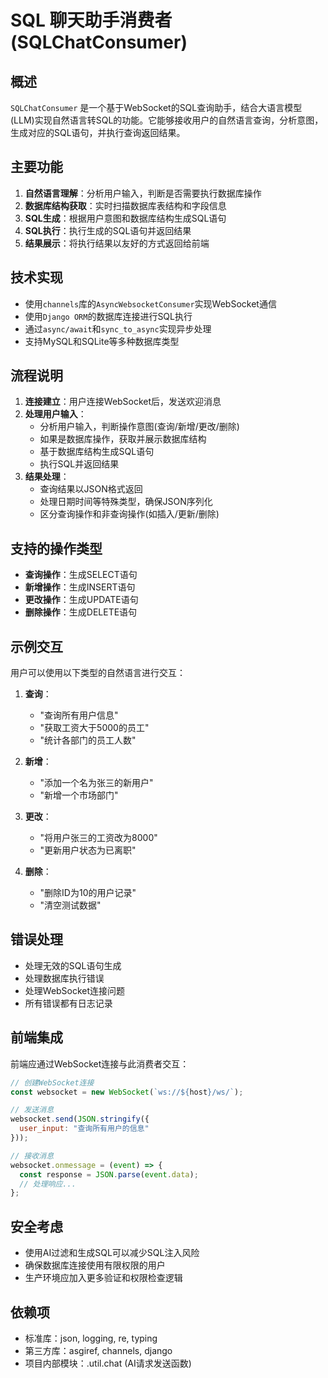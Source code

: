 # SQL 聊天助手消费者 (SQLChatConsumer)

## 概述

`SQLChatConsumer` 是一个基于WebSocket的SQL查询助手，结合大语言模型(LLM)实现自然语言转SQL的功能。它能够接收用户的自然语言查询，分析意图，生成对应的SQL语句，并执行查询返回结果。

## 主要功能

1. **自然语言理解**：分析用户输入，判断是否需要执行数据库操作
2. **数据库结构获取**：实时扫描数据库表结构和字段信息
3. **SQL生成**：根据用户意图和数据库结构生成SQL语句
4. **SQL执行**：执行生成的SQL语句并返回结果
5. **结果展示**：将执行结果以友好的方式返回给前端

## 技术实现

- 使用`channels`库的`AsyncWebsocketConsumer`实现WebSocket通信
- 使用`Django ORM`的数据库连接进行SQL执行
- 通过`async/await`和`sync_to_async`实现异步处理
- 支持MySQL和SQLite等多种数据库类型

## 流程说明

1. **连接建立**：用户连接WebSocket后，发送欢迎消息
2. **处理用户输入**：
   - 分析用户输入，判断操作意图(查询/新增/更改/删除)
   - 如果是数据库操作，获取并展示数据库结构
   - 基于数据库结构生成SQL语句
   - 执行SQL并返回结果
3. **结果处理**：
   - 查询结果以JSON格式返回
   - 处理日期时间等特殊类型，确保JSON序列化
   - 区分查询操作和非查询操作(如插入/更新/删除)

## 支持的操作类型

- **查询操作**：生成SELECT语句
- **新增操作**：生成INSERT语句
- **更改操作**：生成UPDATE语句
- **删除操作**：生成DELETE语句

## 示例交互

用户可以使用以下类型的自然语言进行交互：

1. **查询**：
   - "查询所有用户信息"
   - "获取工资大于5000的员工"
   - "统计各部门的员工人数"

2. **新增**：
   - "添加一个名为张三的新用户"
   - "新增一个市场部门"

3. **更改**：
   - "将用户张三的工资改为8000"
   - "更新用户状态为已离职"

4. **删除**：
   - "删除ID为10的用户记录"
   - "清空测试数据"

## 错误处理

- 处理无效的SQL语句生成
- 处理数据库执行错误
- 处理WebSocket连接问题
- 所有错误都有日志记录

## 前端集成

前端应通过WebSocket连接与此消费者交互：

```javascript
// 创建WebSocket连接
const websocket = new WebSocket(`ws://${host}/ws/`);

// 发送消息
websocket.send(JSON.stringify({
  user_input: "查询所有用户的信息"
}));

// 接收消息
websocket.onmessage = (event) => {
  const response = JSON.parse(event.data);
  // 处理响应...
};
```

## 安全考虑

- 使用AI过滤和生成SQL可以减少SQL注入风险
- 确保数据库连接使用有限权限的用户
- 生产环境应加入更多验证和权限检查逻辑

## 依赖项

- 标准库：json, logging, re, typing
- 第三方库：asgiref, channels, django
- 项目内部模块：.util.chat (AI请求发送函数) 